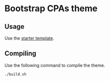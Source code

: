 # Bootstrap CPAs theme

## Usage

Use the [starter template](starter.html).

## Compiling

Use the following command to compile the theme.

```bash
./build.sh
```
